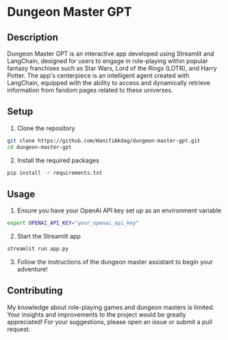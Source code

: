 # Dungeon Master GPT
## Description
Dungeon Master GPT is an interactive app developed using Streamlit and LangChain, designed for users to engage in role-playing within popular fantasy franchises such as Star Wars, Lord of the Rings (LOTR), and Harry Potter. The app's centerpiece is an intelligent agent created with LangChain, equipped with the ability to access and dynamically retrieve information from fandom pages related to these universes.
## Setup
1. Clone the repository
```bash
git clone https://github.com/HanifiAkdag/dungeon-master-gpt.git
cd dungeon-master-gpt
```
2. Install the required packages
```bash
pip install -r requirements.txt
```
## Usage
1. Ensure you have your OpenAI API key set up as an environment variable
```bash
export OPENAI_API_KEY="your_openai_api_key"
```
2. Start the Streamlit app
```bash
streamlit run app.py
```
3. Follow the instructions of the dungeon master assistant to begin your adventure!
## Contributing
My knowledge about role-playing games and dungeon masters is limited. Your insights and improvements to the project would be greatly appreciated! For your suggestions, please open an issue or submit a pull request.